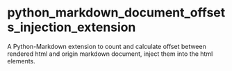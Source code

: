 # python_markdown_document_offsets_injection_extension

A Python-Markdown extension to count and calculate offset between rendered html and origin markdown document,
inject them into the html elements.
